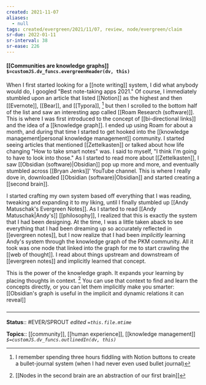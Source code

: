 ```yaml
---
created: 2021-11-07 
aliases:
  - null
tags: created/evergreen/2021/11/07, review, node/evergreen/claim
sr-due: 2022-01-11
sr-interval: 38
sr-ease: 226
---
```


#### [[Communities are knowledge graphs]] `$=customJS.dv_funcs.evergreenHeader(dv, this)`

When I first started looking for a [[note writing]] system, I did what anybody would do, I googled "Best note-taking apps 2021." Of course, I immediately stumbled upon an article that listed [[Notion]] as the highest and then [[Evernote]], [[Bear]], and [[Typora]], [^1] but then I scrolled to the bottom half of the list and saw an interesting app called [[Roam Research (software)]]. This is where I was first introduced to the concept of [[bi-directional links]] and the idea of a [[knowledge graph]]. I ended up using Roam for about a month, and during that time I started to get hooked into the [[knowledge management|personal knowledge management]] community. I started seeing articles that mentioned [[Zettelkasten]] or talked about how life changing "How to take smart notes" was. I said to myself, "I think I'm going to have to look into those." As I started to read more about [[Zettelkasten]], I saw [[Obsidian (software)|Obsidian]] pop up more and more, and eventually stumbled across [[Bryan Jenks]]' YouTube channel. This is where I really dove in, downloaded [[Obsidian (software)|Obsidian]] and started creating a [[second brain]].

[^1]: I remember spending three hours fiddling with Notion buttons to create a bullet-journal system (when I had never even used bullet journal)

I started crafting my own system based off everything that I was reading, tweaking and expanding it to my liking, until I finally stumbled up [[Andy Matuschak's Evergreen Notes]]. As I started to read [[Andy Matuschak|Andy's]] [[philosophy]], I realized that this is exactly the system that I had been designing. At the time, I was a little taken aback to see everything that I had been dreaming up so accurately reflected in [[evergreen notes]], but I now realize that I had been *implicitly* learning Andy's system through the knowledge graph of the PKM community. 
All it took was one node that linked into the graph for me to start crawling the [[web of thought]]. I read about things upstream and downstream of [[evergreen notes]] and implicitly learned that concept. 

This is the power of the knowledge graph. It expands your learning by placing thoughts in context. [^2] You can use that context to find and learn the concepts directly, or you can let them implicitly make you smarter: [[Obsidian's graph is useful in the implicit and dynamic relations it can reveal]]

[^2]: [[Nodes in the second brain are an abstraction of our first brain]]

### <hr class="footnote"/>

**Status**:: #EVER/SPROUT 
*edited `=this.file.mtime`*

**Topics**:: [[community]], [[human experience]], [[knowledge management]]
*`$=customJS.dv_funcs.outlinedIn(dv, this)`*
